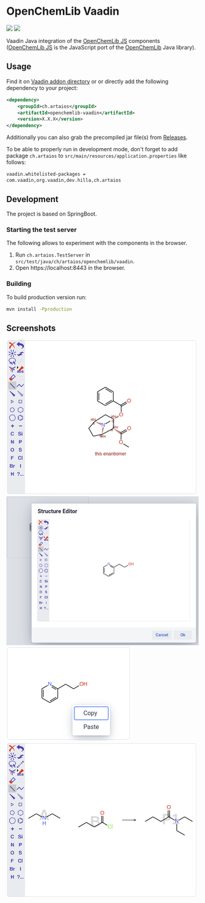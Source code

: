 # OpenChemLib Vaadin 
[![](https://github.com/artaius/openchemlib-vaadin/actions/workflows/maven.yml/badge.svg?branch=release)](https://github.com/artaius/openchemlib-vaadin/actions)
[![](https://img.shields.io/nexus/r/ch.artaios/openchemlib-vaadin?server=https%3A%2F%2Fs01.oss.sonatype.org)](https://central.sonatype.com/artifact/ch.artaios/openchemlib-vaadin)

Vaadin Java integration of the [OpenChemLib JS](https://github.com/cheminfo/openchemlib-js) components ([OpenChemLib JS](https://github.com/cheminfo/openchemlib-js) is the JavaScript port of the [OpenChemLib](https://github.com/Actelion/openchemlib) Java library).

## Usage
Find it on [Vaadin addon directory](https://vaadin.com/directory/component/openchemlib-vaadin-components) or
or directly add the following dependency to your project:
```xml
<dependency>
    <groupId>ch.artaios</groupId>
    <artifactId>openchemlib-vaadin</artifactId>
    <version>X.X.X</version>
</dependency>
```
Additionally you can also grab the precompiled jar file(s) from [Releases](https://github.com/artaius/openchemlib-vaadin/releases/latest).

To be able to properly run in development mode, don't forget to add package ```ch.artaios``` to ```src/main/resources/application.properties``` like follows:
```properties
vaadin.whitelisted-packages = com.vaadin,org.vaadin,dev.hilla,ch.artaios
```

## Development
The project is based on SpringBoot.

### Starting the test server
The following allows to experiment with the components in the browser.
1. Run `ch.artaios.TestServer` in `src/test/java/ch/artaios/openchemlib/vaadin`.
2. Open https://localhost:8443 in the browser.

### Building 
To build production version run:
```bash
mvn install -Pproduction
```

## Screenshots
![StructureView](resources/structure_editor.png "StructureEditor")
![StructureView](resources/structure_editor_dialog.png "StructureEditorDialog")
![StructureView](resources/structure_view.png "StructureView")
![StructureView](resources/reaction_editor.png "ReactionEditor")
